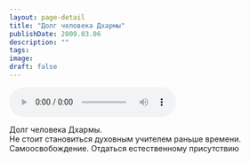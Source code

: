```yaml
---
layout: page-detail
title: "Долг человека Дхармы"
publishDate: 2009.03.06
description: ""
tags:
image:
draft: false
---
```


<audio title="2009.03.06 - Долг человека Дхармы.mp3" src="/upload/iblock/763/763a194719ffc8ffd6442b0c96ea0d90.mp3" controls=""></audio>

 Долг человека Дхармы.   
 Не стоит становиться духовным учителем раньше времени.  
 Самоосвобождение. Отдаться естественному присутствию   

  
